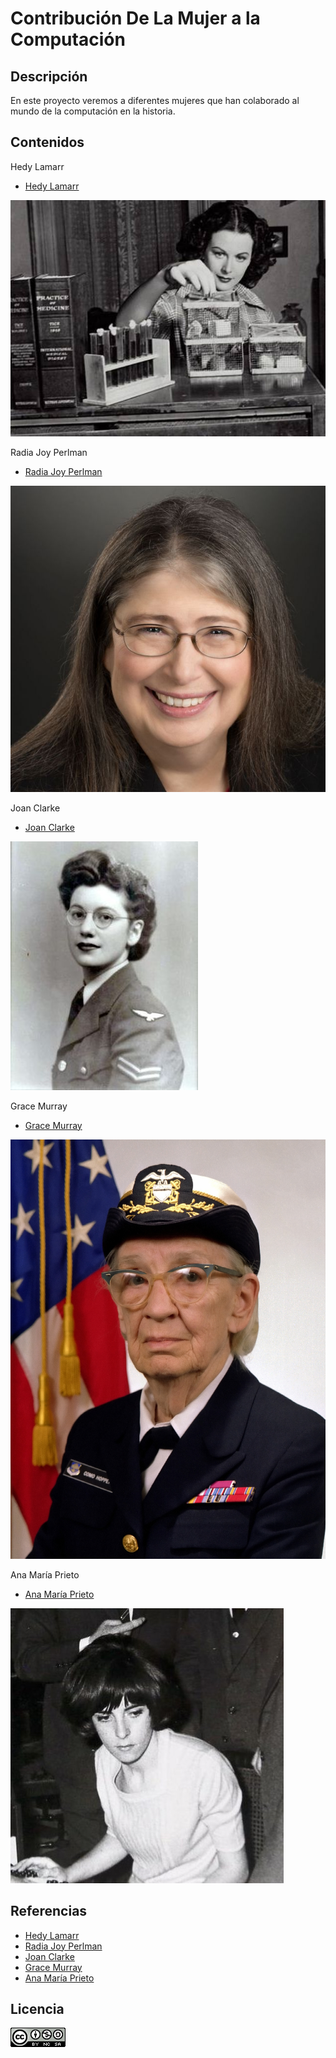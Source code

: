 # Contribución De La Mujer a la Computación

## Descripción

En este proyecto veremos a diferentes mujeres que han colaborado al mundo de la computación en la historia.

## Contenidos

Hedy Lamarr
- [Hedy Lamarr](HedyLamarr/hedyLamarr.md)

![image](HedyLamarr/hedyLamarr.jpg)


Radia Joy Perlman
- [Radia Joy Perlman](RadiaPerlman/radiaPerlman.md)

![image](RadiaPerlman/radiaPerlman.jpg)


Joan Clarke
- [Joan Clarke](JoanClarke/joanClarke.md)

![image](JoanClarke/joanClarke.jpg)


Grace Murray
- [Grace Murray](GraceMurray/graceMurray.md)

![image](GraceMurray/graceMurray.jpg)


Ana María Prieto
- [Ana María Prieto](AnaPrieto/anaPrieto.md)

![image](AnaPrieto/anaPrieto.jpg)


## Referencias
- [Hedy Lamarr](https://es.wikipedia.org/wiki/Hedy_Lamarr)
- [Radia Joy Perlman](https://es.wikipedia.org/wiki/Radia_Perlman)
- [Joan Clarke](https://es.wikipedia.org/wiki/Joan_Clarke)
- [Grace Murray](https://es.wikipedia.org/wiki/Grace_Murray_Hopper)
- [Ana María Prieto](https://haycanal.com/noticias/10473/ocho-mujeres-pioneras-en-el-desarrollo-de-la-ciencia-y-la-tecnologia-en-espana)

## Licencia
![image](Licencia.png)
